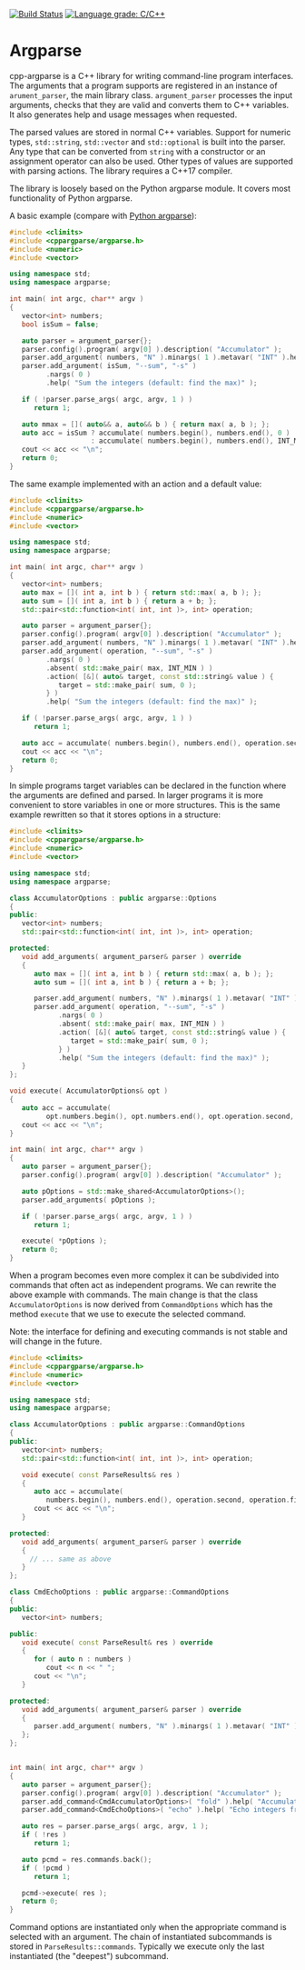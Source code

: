 [![Build Status](https://travis-ci.com/mmahnic/cpp-argparse.svg?branch=master)](https://travis-ci.com/mmahnic/cpp-argparse)
[![Language grade: C/C++](https://img.shields.io/lgtm/grade/cpp/g/mmahnic/cpp-argparse.svg?logo=lgtm&logoWidth=18)](https://lgtm.com/projects/g/mmahnic/cpp-argparse/context:cpp)

# Argparse

cpp-argparse is a C++ library for writing command-line program interfaces. The arguments that a
program supports are registered in an instance of `arument_parser`, the main library class.
`argument_parser` processes the input arguments, checks that they are valid and converts them to C++
variables. It also generates help and usage messages when requested.

The parsed values are stored in normal C++ variables. Support for numeric types, `std::string`,
`std::vector` and `std::optional` is built into the parser. Any type that can be converted from
`string` with a constructor or an assignment operator can also be used. Other types of values are
supported with parsing actions. The library requires a C++17 compiler.

The library is loosely based on the Python argparse module. It covers most functionality of Python argparse. 

A basic example (compare with [Python argparse](https://docs.python.org/3/library/argparse.html#example)):

```c++
#include <climits>
#include <cppargparse/argparse.h>
#include <numeric>
#include <vector>

using namespace std;
using namespace argparse;

int main( int argc, char** argv )
{
   vector<int> numbers;
   bool isSum = false;

   auto parser = argument_parser{};
   parser.config().program( argv[0] ).description( "Accumulator" );
   parser.add_argument( numbers, "N" ).minargs( 1 ).metavar( "INT" ).help( "Integers" );
   parser.add_argument( isSum, "--sum", "-s" )
         .nargs( 0 )
         .help( "Sum the integers (default: find the max)" );

   if ( !parser.parse_args( argc, argv, 1 ) )
      return 1;

   auto mmax = []( auto&& a, auto&& b ) { return max( a, b ); };
   auto acc = isSum ? accumulate( numbers.begin(), numbers.end(), 0 )
                    : accumulate( numbers.begin(), numbers.end(), INT_MIN, mmax );
   cout << acc << "\n";
   return 0;
}
```

The same example implemented with an action and a default value:

```c++
#include <climits>
#include <cppargparse/argparse.h>
#include <numeric>
#include <vector>

using namespace std;
using namespace argparse;

int main( int argc, char** argv )
{
   vector<int> numbers;
   auto max = []( int a, int b ) { return std::max( a, b ); };
   auto sum = []( int a, int b ) { return a + b; };
   std::pair<std::function<int( int, int )>, int> operation;

   auto parser = argument_parser{};
   parser.config().program( argv[0] ).description( "Accumulator" );
   parser.add_argument( numbers, "N" ).minargs( 1 ).metavar( "INT" ).help( "Integers" );
   parser.add_argument( operation, "--sum", "-s" )
         .nargs( 0 )
         .absent( std::make_pair( max, INT_MIN ) )
         .action( [&]( auto& target, const std::string& value ) {
            target = std::make_pair( sum, 0 );
         } )
         .help( "Sum the integers (default: find the max)" );

   if ( !parser.parse_args( argc, argv, 1 ) )
      return 1;

   auto acc = accumulate( numbers.begin(), numbers.end(), operation.second, operation.first );
   cout << acc << "\n";
   return 0;
}
```

In simple programs target variables can be declared in the function where the arguments are defined
and parsed. In larger programs it is more convenient to store variables in one or more structures.
This is the same example rewritten so that it stores options in a structure:

```c++
#include <climits>
#include <cppargparse/argparse.h>
#include <numeric>
#include <vector>

using namespace std;
using namespace argparse;

class AccumulatorOptions : public argparse::Options
{
public:
   vector<int> numbers;
   std::pair<std::function<int( int, int )>, int> operation;

protected:
   void add_arguments( argument_parser& parser ) override
   {
      auto max = []( int a, int b ) { return std::max( a, b ); };
      auto sum = []( int a, int b ) { return a + b; };

      parser.add_argument( numbers, "N" ).minargs( 1 ).metavar( "INT" ).help( "Integers" );
      parser.add_argument( operation, "--sum", "-s" )
            .nargs( 0 )
            .absent( std::make_pair( max, INT_MIN ) )
            .action( [&]( auto& target, const std::string& value ) {
               target = std::make_pair( sum, 0 );
            } )
            .help( "Sum the integers (default: find the max)" );
   }
};

void execute( AccumulatorOptions& opt )
{
   auto acc = accumulate(
         opt.numbers.begin(), opt.numbers.end(), opt.operation.second, opt.operation.first );
   cout << acc << "\n";
}

int main( int argc, char** argv )
{
   auto parser = argument_parser{};
   parser.config().program( argv[0] ).description( "Accumulator" );

   auto pOptions = std::make_shared<AccumulatorOptions>();
   parser.add_arguments( pOptions );

   if ( !parser.parse_args( argc, argv, 1 ) )
      return 1;

   execute( *pOptions );
   return 0;
}
```

When a program becomes even more complex it can be subdivided into commands that often act as
independent programs.  We can rewrite the above example with commands.  The main change is that the
class `AccumulatorOptions` is now derived from `CommandOptions` which has the method `execute` that
we use to execute the selected command.  

Note: the interface for defining and executing commands is not stable and will change in the
future.  

```C++
#include <climits>
#include <cppargparse/argparse.h>
#include <numeric>
#include <vector>

using namespace std;
using namespace argparse;

class AccumulatorOptions : public argparse::CommandOptions
{
public:
   vector<int> numbers;
   std::pair<std::function<int( int, int )>, int> operation;

   void execute( const ParseResults& res )
   {
      auto acc = accumulate( 
         numbers.begin(), numbers.end(), operation.second, operation.first );
      cout << acc << "\n";
   }

protected:
   void add_arguments( argument_parser& parser ) override
   {
     // ... same as above
   }
};

class CmdEchoOptions : public argparse::CommandOptions
{
public:
   vector<int> numbers;

public:
   void execute( const ParseResult& res ) override
   {
      for ( auto n : numbers )
         cout << n << " ";
      cout << "\n";
   }

protected:
   void add_arguments( argument_parser& parser ) override
   {
      parser.add_argument( numbers, "N" ).minargs( 1 ).metavar( "INT" ).help( "Integers" );
   };
};


int main( int argc, char** argv )
{
   auto parser = argument_parser{};
   parser.config().program( argv[0] ).description( "Accumulator" );
   parser.add_command<CmdAccumulatorOptions>( "fold" ).help( "Accumulate integer values." );
   parser.add_command<CmdEchoOptions>( "echo" ).help( "Echo integers from the command line." );

   auto res = parser.parse_args( argc, argv, 1 );
   if ( !res )
      return 1;

   auto pcmd = res.commands.back();
   if ( !pcmd )
      return 1;

   pcmd->execute( res );
   return 0;
}
```

Command options are instantiated only when the appropriate command is selected with an argument.
The chain of instantiated subcommands is stored in `ParseResults::commands`.  Typically we execute
only the last instantiated (the "deepest") subcommand.

